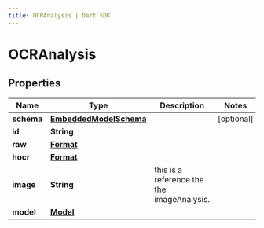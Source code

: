 ```yaml
---
title: OCRAnalysis | Dart SDK
---
```


# OCRAnalysis

## Properties
Name | Type | Description | Notes
------------ | ------------- | ------------- | -------------
**schema** | [**EmbeddedModelSchema**](EmbeddedModelSchema) |  | [optional] 
**id** | **String** |  | 
**raw** | [**Format**](Format) |  | 
**hocr** | [**Format**](Format) |  | 
**image** | **String** | this is a reference the the imageAnalysis. | 
**model** | [**Model**](Model) |  | 


